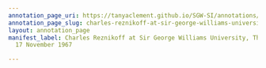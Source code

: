 ```yaml
---
annotation_page_uri: https://tanyaclement.github.io/SGW-SI/annotations/charles-reznikoff-at-sir-george-williams-university-the-poetry-series-17-november-1967-canvas-1-toc.json
annotation_page_slug: charles-reznikoff-at-sir-george-williams-university-the-poetry-series-17-november-1967-canvas-1-toc
layout: annotation_page
manifest_label: Charles Reznikoff at Sir George Williams University, The Poetry Series,
  17 November 1967

---
```


